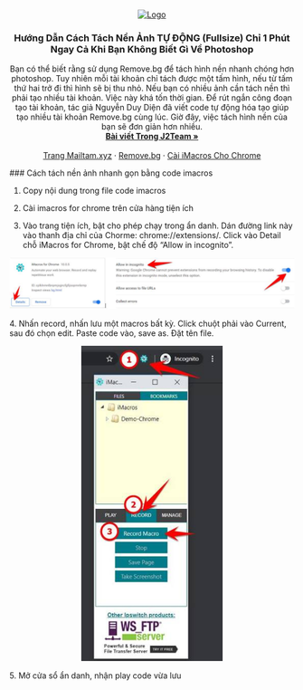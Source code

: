 <!-- PROJECT LOGO -->
<br />
<p align="center">
  <a href="https://github.com/ddien/tach-nen-anh-auto-imacros">
    <img src="https://www.remove.bg/images/remove_image_background.jpg" alt="Logo" width="250" >
  </a>

  <h3 align="center">Hướng Dẫn Cách Tách Nền Ảnh TỰ ĐỘNG (Fullsize) Chỉ 1 Phút Ngay Cả Khi Bạn Không Biết Gì Về Photoshop
</h3>

  <p align="center">
    Bạn có thể biết rằng sử dụng Remove.bg để tách hình nền nhanh chóng hơn photoshop. Tuy nhiên mỗi tài khoản chỉ tách được một tấm hình, nếu từ tấm thứ hai trở đi thì hình sẽ bị thu nhỏ. Nếu bạn có nhiều ảnh cần tách nền thì phải tạo nhiều tài khoản. Việc này khá tốn thời gian. Để rút ngắn công đoạn tạo tài khoản, tác giả Nguyễn Duy Diện đã viết code tự động hóa tạo giúp tạo nhiều tài khoản Remove.bg cùng lúc. Giờ đây, việc tách hình nền của bạn sẽ đơn giản hơn nhiều.
    <br />
    <a href="https://www.facebook.com/1184939841838134/"><strong>Bài viết Trong J2Team »</strong></a>
    <br />
    <br />
    <a href="http://mailtam.xyz">Trang Mailtam.xyz</a>
    ·
    <a href="https://remove.bg">Remove.bg</a>
    ·
    <a href="https://chrome.google.com/webstore/detail/imacros-for-chrome/cplklnmnlbnpmjogncfgfijoopmnlemp?hl=vi">Cài iMacros Cho Chrome</a>
  </p>
  </p>
 </p>
### Cách tách nền ảnh nhanh gọn bằng code imacros

1. Copy nội dung trong file code imacros

2. Cài imacros for chrome trên cửa hàng tiện ích

3. Vào trang tiện ích, bật cho phép chạy trong ẩn danh.
Dán đường link này vào thanh địa chỉ của Chorme: chrome://extensions/. Click vào Detail chỗ iMacros for Chrome, bật chế độ “Allow in incognito”.
  <p align="center">
    <img src="/image/iMacros-for-Chrome.jpg" alt="Logo" width="550" >
</p>
4. Nhấn record, nhấn lưu một macros bất kỳ. Click chuột phải vào Current, sau đó chọn edit. Paste code vào, save as. Đặt tên file.
  <p align="center">
    <img src="/image/record-macro-1.jpg" alt="Logo" width="250" >
</p>
5. Mở cửa sổ ẩn danh, nhận play code vừa lưu

